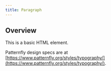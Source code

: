 ```yaml
---
title: Paragraph
---
```

## Overview

This is a basic HTML element.


Patternfly design specs are at [https://www.patternfly.org/styles/typography/](https://www.patternfly.org/styles/typography/).
